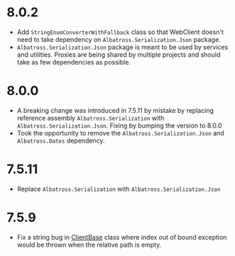 # 8.0.2
* Add `StringEnumConverterWithFallback` class so that WebClient doesn't need to take dependency on `Albatross.Serialization.Json` package.
* `Albatross.Serialization.Json` package is meant to be used by services and utilities.  Proxies are being shared by multiple projects and should take as few dependencies as possible.
# 8.0.0
* A breaking change was introduced in 7.5.11 by mistake by replacing reference assembly `Albatross.Serialization` with `Albatross.Serialization.Json`.  Fixing by bumping the version to 8.0.0
* Took the opportunity to remove the `Albatross.Serialization.Json` and `Albatross.Dates` dependency.
# 7.5.11
* Replace `Albatross.Serialization` with `Albatross.Serialization.Json`
# 7.5.9
* Fix a string bug in [ClientBase](./ClientBase.cs) class where index out of bound exception would be thrown when the relative path is empty.
